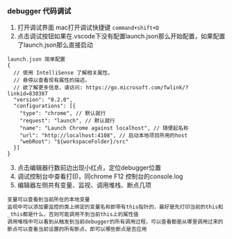 ### debugger 代码调试

1. 打开调试界面   mac打开调试快捷键 `command+shift+D`
2. 点击调试按钮如果在.vscode下没有配置launch.json那么开始配置，如果配置了launch.json那么直接启动

```
launch.json 简单配置
{
  // 使用 IntelliSense 了解相关属性。 
  // 悬停以查看现有属性的描述。
  // 欲了解更多信息，请访问: https://go.microsoft.com/fwlink/?linkid=830387
  "version": "0.2.0",
  "configurations": [{
    "type": "chrome", // 默认就行
    "request": "launch", // 默认就行
    "name": "Launch Chrome against localhost", // 随便起名称
    "url": "http://localhost:4108", // 启动本地项目所用的host
    "webRoot": "${workspaceFolder}/src"
  }]
}

```

3. 点击编辑器行数前边出现小红点，定位debugger位置
4. 调试控制台中查看打印，同chrome F12 控制台的console.log
5. 编辑器左侧共有变量、监视、调用堆栈、断点几项

```
变量可以查看到当前所在的本地变量
监视中可以添加要监控的类上绑定的变量名称即带有this指针的，最好是先打印当前的this和_this都是什么，否则可能调用不到当前this上的属性值
调用堆栈中可以看到从触发到当前debugger的所有调用过程，可以查看都是从哪里调用过来的
断点可以查看当前设置的所有断点，即可以哪些断点是否应用
```